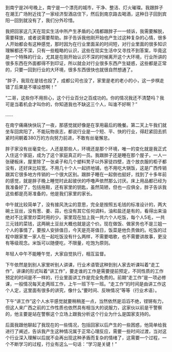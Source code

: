 到南宁是26号晚上，南宁是一个漂亮的城市，干净、整洁、灯火璀璨。我跟胖子在潮王广场附近找了一家经济型酒店住下，然后到南京路去喝酒，这种日子回到宾阳一回到就没有了，我们分外珍惜。

我把回家这几天在现实生活中所产生矛盾的心情都跟胖子一一倾诉，我需要解脱，需要释放，或者说需要帮助。胖子告诉我他刚开始也产生过这种复杂的心情，很多人开始都会有这种感觉，那时因为在行业里面呆的时间短，对行业里面的很多知识理解都还不深，只有一些粗略的认识，这些在现实生活中又寻找不到答案，毕竟这是一个特殊的行业，尤其是在刚开始认识不深的时候离开这个大环境，行业所讲的很多东西在外面都得不到印证，所以就会对行业很多东西产生疑惑，这些都是正常的，只要一回到行业的大环境，很多东西很快也就很自然想通了。

“胖子，我现在是钱也投了，成都公司也没了，家里是老的老小的小，这一步棋走错了后果是不堪设想啊！”

“二哥，这些你不用担心，这个行业百分之百成功的。你的情况我还不清楚吗？我可是当着机会才叫你的，你知道我也不缺这三个人，叫谁不好啊？”

……

在南宁痛痛快快玩了一夜，那感觉就好像是在享用最后的晚餐。第二天上午我们就坐车回宾阳了，不能玩物丧志，都说行业是一个短、平、快的行业，得赶紧回去抓紧时间朝着380万的方向努力前进，不敢有丝毫懈怠。

胖子家没有丝毫变化，人还是那些人，环境还是那个环境，唯一的变化就是我正式入住这个家庭，成为了这个家庭真正的一员。我跟胖子还是睡在那个屋子，一人一张硬板床，屋里除了一张桌子和几个塑料凳子以外家徒四壁，连个放衣服的柜子都没有，还好床比较宽。不用几十个人一起挤地铺，也不用吃大锅饭，这是广西传销跟其它很多地方传销的一个很大区别。跟胖子睡在一起倒也挺好，找到了十多年前的感觉，就是胖子晚上睡觉时此起彼伏的呼噜声依然那么讨厌。床上用品都已经为我准备好了，包括拖鞋，还有家里的钥匙，虽然简陋，但也一应俱全，胖子告诉我这些都是亮哥准备的，他是我们家里的家长。

中午就比较简单了，没有接风洗尘的意思，完全是按照五毛钱的标准设计的，两大碗土豆丝，没有葱、姜、蒜，也没有其它任何调料，油和盐还是有的，看得出来油绝对不比家里炒菜时用的少。家里现在加上我一共六个人吃饭，每个人5毛，一共三元钱的菜钱，这两碗土豆丝大概也就是这个价。现在做饭、做家务也不是三姐一个人的事情了，要按人安排值日，今天是亮哥值日，饭菜是他负责做的。吃饭的过程中跟家里一家人在一起吃饭没有什么两样，不需要唱歌，也不需要讲故事，更没有等级观念。米饭可以随便吃，不限量，吃饱为原则。

年轻人中午不能睡午觉，大家自觉执行，相互监督。

下午依然是到别人家里听别人讲课，行业术语管这种到别人家去听课叫着“走工作”，讲课的形式叫着“讲工作”，要走谁的工作是需要提前预定，不同性质的工作预定的时间是不一样的，行业里面讲工作是完全免费的。前期“走工作”是一项必修课，一般情况每天走两班工作，上午一班下午一班。“走工作”的时间是由讲工作这个人定，这里面有很多的讲究，像什么“要时间、反映情况”等等（行业术语）。

下午“讲工作”这个人水平感觉就要稍稍差一点，当然依然是滔滔不绝，铿锵有力，但这人来广西之前的工作性质也依然具有相当大的说服力，这家伙以前是干警察的，他主要是站在警察这个立场上跟我分析这个行业为什么是国家支持的。

后面我跟他聊起了我现在的一些情况，包括回家以后产生的一些困惑，他简单给我进行了阐述，告诉我产生这种情况属于正常心理反应，需要一些时间过渡，当对这个行业深入理解以后就不会再出现这种矛盾而复杂的情绪了，这需要一个过程，一个不断学习的过程，行业有这么一句话：“学习是关键！”
